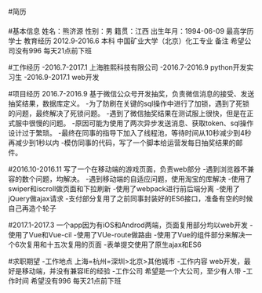 #简历
####

#基本信息
  姓名：熊济源
性别：男
籍贯：江西
  出生年月：1994-06-09
最高学历 学士
  教育经历
  2012.9-2016.6 本科 中国矿业大学（北京）化工专业
  备注 希望公司没有996 每天21点前下班

#工作经历
-2016.7-2017.1 上海胜熙科技有限公司
-2016.7-2016.9 python开发实习生
-2016.9-2017.1 web开发

#项目经历
2016.7-2016.9 基于微信公众号开发抽奖，负责微信消息的接受、发送抽奖结果，数据库定义。
-为了防刷在关键的sql操作中进行了加锁，遇到了死锁的问题，最终解决了死锁问题。
-遇到了微信抽奖结果在测试服上很快，但是在正式服中很慢的问题。
-原因可能为使用了两次异步发送消息、获取token、sql操作设计过于繁琐。
-最终在同事的指导下加入了线程池，等待时间从10秒减少到4秒再减少到1秒以内
-模仿同事的代码，写了一个脚本给运营发每日抽奖结果的邮件。

#2016.10-2016.11 写了一个在移动端的游戏页面，负责web部分
-遇到浏览器不兼容的数个问题，均解决。
-遇到移动端的自适应问题，使用淘宝的库解决
-使用了swiper和iscroll做页面和下拉刷新
-使用了webpack进行前后端分离
-使用了jQuery做ajax请求
-支付部分复用了之前同事封装好的ES6接口，准备有空的时候自己再造个轮子

#2017.1-2017.3 一个app因为有iOS和Androd两端，页面复用部分均以web开发
-使用了Vue和Vue-cil
-使用了VUe-route做路由
-使用了Vue的组件部分来解决一个6次复用和十五次复用的页面
-表单提交使用了原生ajax和ES6

#求职期望
-工作地点 上海=杭州=深圳>北京>其他城市
-工作内容 web开发，最好是移动端，并没有兼容IE的经验
-工作公司 希望是一个大公司，至少有人带
-工作时间 希望没有996 每天21点前下班